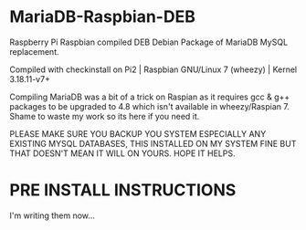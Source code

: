 # MariaDB-Raspbian-DEB
Raspberry Pi Raspbian compiled DEB Debian Package of MariaDB MySQL replacement.

Compiled with checkinstall on Pi2 | Raspbian GNU/Linux 7 (wheezy) | Kernel 3.18.11-v7+

Compiling MariaDB was a bit of a trick on Raspian as it requires gcc & g++ packages to be upgraded to 4.8 which isn't available in wheezy/Raspian 7. Shame to waste my work so its here if you need it.

PLEASE MAKE SURE YOU BACKUP YOU SYSTEM ESPECIALLY ANY EXISTING MYSQL DATABASES, THIS INSTALLED ON MY SYSTEM FINE BUT THAT DOESN'T MEAN IT WILL ON YOURS. HOPE IT HELPS.

# PRE INSTALL INSTRUCTIONS

I'm writing them now...

